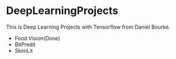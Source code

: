 # DeepLearningProjects
This is Deep Learning Projects with Tensorflow from Daniel Bourke.

- Food Vision(Done)
- BitPredit
- SkimLit
